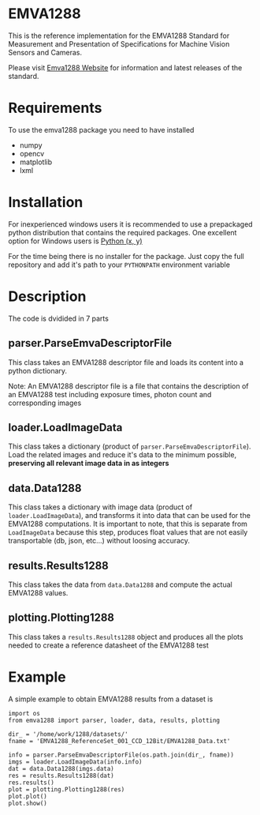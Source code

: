 EMVA1288
========

This is the reference implementation for the EMVA1288 Standard for
Measurement and Presentation of Specifications for Machine Vision Sensors and Cameras.

Please visit [Emva1288 Website](http://www.emva.org/cms/index.php?idcat=26) for information and latest releases of the standard.


Requirements
============
To use the emva1288 package you need to have installed
- numpy
- opencv
- matplotlib
- lxml


Installation
============
For inexperienced windows users it is recommended to use a prepackaged python distribution that
contains the required packages. One excellent option for Windows users is [Python (x, y)](http://code.google.com/p/pythonxy/)

For the time being there is no installer for the package.
Just copy the full repository and add it's path to your `PYTHONPATH` environment variable

Description
===========
The code is dvidided in 7 parts

parser.ParseEmvaDescriptorFile
------------------------------
This class takes an EMVA1288 descriptor file and loads its content into a python dictionary.

Note: An EMVA1288 descriptor file is a file that contains the description
of an EMVA1288 test including exposure times, photon count and corresponding images

loader.LoadImageData
--------------------
This class takes a dictionary (product of `parser.ParseEmvaDescriptorFile`). Load the
related images and reduce it's data to the minimum possible, **preserving all relevant image data in
as integers**

data.Data1288
-------------
This class takes a dictionary with image data (product of `loader.LoadImageData`), and transforms it
into data that can be used for the EMVA1288 computations.
It is important to note, that this is separate from `LoadImageData` because this step, produces float values
that are not easily transportable (db, json, etc...) without loosing accuracy.

results.Results1288
-------------------
This class takes the data from `data.Data1288` and compute the actual EMVA1288 values.

plotting.Plotting1288
---------------------
This class takes a `results.Results1288` object and produces all the plots needed to create
a reference datasheet of the EMVA1288 test


Example
=======
A simple example to obtain EMVA1288 results from a dataset is

```
import os
from emva1288 import parser, loader, data, results, plotting

dir_ = '/home/work/1288/datasets/'
fname = 'EMVA1288_ReferenceSet_001_CCD_12Bit/EMVA1288_Data.txt'

info = parser.ParseEmvaDescriptorFile(os.path.join(dir_, fname))
imgs = loader.LoadImageData(info.info)
dat = data.Data1288(imgs.data)
res = results.Results1288(dat)
res.results()
plot = plotting.Plotting1288(res)
plot.plot()
plot.show()
```

